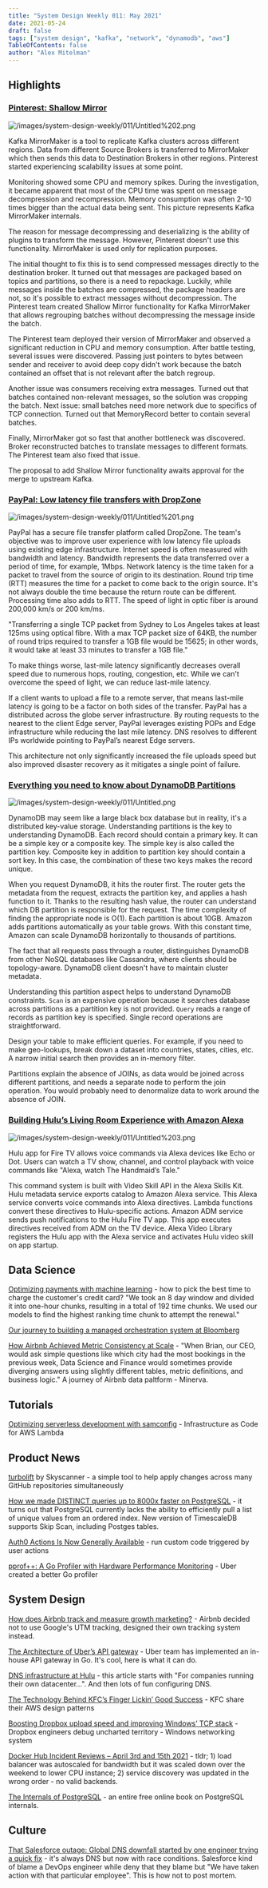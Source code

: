 ```yaml
---
title: "System Design Weekly 011: May 2021"
date: 2021-05-24
draft: false
tags: ["system design", "kafka", "network", "dynamodb", "aws"]
TableOfContents: false
author: "Alex Mitelman"
---
```


## Highlights

### [Pinterest: Shallow Mirror](https://medium.com/pinterest-engineering/shallow-mirror-f543b14bb25)

![/images/system-design-weekly/011/Untitled%202.png](/images/system-design-weekly/011/Untitled%202.png)

Kafka MirrorMaker is a tool to replicate Kafka clusters across different regions. Data from different Source Brokers is transferred to MirrorMaker which then sends this data to Destination Brokers in other regions. Pinterest started experiencing scalability issues at some point.

Monitoring showed some CPU and memory spikes. During the investigation, it became apparent that most of the CPU time was spent on message decompression and recompression. Memory consumption was often 2-10 times bigger than the actual data being sent. This picture represents Kafka MirrorMaker internals.

The reason for message decompressing and deserializing is the ability of plugins to transform the message. However, Pinterest doesn't use this functionality. MirrorMaker is used only for replication purposes.

The initial thought to fix this is to send compressed messages directly to the destination broker. It turned out that messages are packaged based on topics and partitions, so there is a need to repackage. Luckily, while messages inside the batches are compressed, the package headers are not, so it's possible to extract messages without decompression. The Pinterest team created Shallow Mirror functionality for Kafka MirrorMaker that allows regrouping batches without decompressing the message inside the batch.

The Pinterest team deployed their version of MirrorMaker and observed a significant reduction in CPU and memory consumption. After battle testing, several issues were discovered. Passing just pointers to bytes between sender and receiver to avoid deep copy didn't work because the batch contained an offset that is not relevant after the batch regroup.

Another issue was consumers receiving extra messages. Turned out that batches contained non-relevant messages, so the solution was cropping the batch. Next issue: small batches need more network due to specifics of TCP connection. Turned out that MemoryRecord better to contain several batches.

Finally, MirrorMaker got so fast that another bottleneck was discovered. Broker reconstructed batches to translate messages to different formats. The Pinterest team also fixed that issue.

The proposal to add Shallow Mirror functionality awaits approval for the merge to upstream Kafka.

### [PayPal: Low latency file transfers with DropZone](https://medium.com/paypal-tech/low-latency-file-transfers-with-paypal-dropzone-506433f269c7)

![/images/system-design-weekly/011/Untitled%201.png](/images/system-design-weekly/011/Untitled%201.png)

PayPal has a secure file transfer platform called DropZone. The team's objective was to improve user experience with low latency file uploads using existing edge infrastructure. Internet speed is often measured with bandwidth and latency. Bandwidth represents the data transferred over a period of time, for example, 1Mbps. Network latency is the time taken for a packet to travel from the source of origin to its destination. Round trip time (RTT) measures the time for a packet to come back to the origin source. It's not always double the time because the return route can be different. Processing time also adds to RTT. The speed of light in optic fiber is around 200,000 km/s or 200 km/ms.

"Transferring a single TCP packet from Sydney to Los Angeles takes at least 125ms using optical fibre. With a max TCP packet size of 64KB, the number of round trips required to transfer a 1GB file would be 15625; in other words, it would take at least 33 minutes to transfer a 1GB file."

To make things worse, last-mile latency significantly decreases overall speed due to numerous hops, routing, congestion, etc. While we can't overcome the speed of light, we can reduce last-mile latency.

If a client wants to upload a file to a remote server, that means last-mile latency is going to be a factor on both sides of the transfer. PayPal has a distributed across the globe server infrastructure. By routing requests to the nearest to the client Edge server, PayPal leverages existing POPs and Edge infrastructure while reducing the last mile latency. DNS resolves to different IPs worldwide pointing to PayPal’s nearest Edge servers.

This architecture not only significantly increased the file uploads speed but also improved disaster recovery as it mitigates a single point of failure.

### [Everything you need to know about DynamoDB Partitions](https://www.alexdebrie.com/posts/dynamodb-partitions/)

![/images/system-design-weekly/011/Untitled.png](/images/system-design-weekly/011/Untitled.png)

DynamoDB may seem like a large black box database but in reality, it's a distributed key-value storage. Understanding partitions is the key to understanding DynamoDB. Each record should contain a primary key. It can be a simple key or a composite key. The simple key is also called the partition key. Composite key in addition to partition key should contain a sort key. In this case, the combination of these two keys makes the record unique.

When you request DynamoDB, it hits the router first. The router gets the metadata from the request, extracts the partition key, and applies a hash function to it. Thanks to the resulting hash value, the router can understand which DB partition is responsible for the request. The time complexity of finding the appropriate node is O(1). Each partition is about 10GB. Amazon adds partitions automatically as your table grows. With this constant time, Amazon can scale DynamoDB horizontally to thousands of partitions.

The fact that all requests pass through a router, distinguishes DynamoDB from other NoSQL databases like Cassandra, where clients should be topology-aware. DynamoDB client doesn't have to maintain cluster metadata.

Understanding this partition aspect helps to understand DynamoDB constraints. `Scan` is an expensive operation because it searches database across partitions as a partition key is not provided. `Query` reads a range of records as partition key is specified. Single record operations are straightforward.

Design your table to make efficient queries. For example, if you need to make geo-lookups, break down a dataset into countries, states, cities, etc. A narrow initial search then provides an in-memory filter.

Partitions explain the absence of JOINs, as data would be joined across different partitions, and needs a separate node to perform the join operation. You would probably need to denormalize data to work around the absence of JOIN.

### [Building Hulu’s Living Room Experience with Amazon Alexa](https://medium.com/disney-streaming/building-hulus-living-room-experience-with-amazon-alexa-db2ff79e5da0)

![/images/system-design-weekly/011/Untitled%203.png](/images/system-design-weekly/011/Untitled%203.png)

Hulu app for Fire TV allows voice commands via Alexa devices like Echo or Dot. Users can watch a TV show, channel, and control playback with voice commands like "Alexa, watch The Handmaid’s Tale."

This command system is built with Video Skill API in the Alexa Skills Kit. Hulu metadata service exports catalog to Amazon Alexa service. This Alexa service converts voice commands into Alexa directives. Lambda functions convert these directives to Hulu-specific actions. Amazon ADM service sends push notifications to the Hulu Fire TV app. This app executes directives received from ADM on the TV device. Alexa Video Library registers the Hulu app with the Alexa service and activates Hulu video skill on app startup.

## Data Science

[Optimizing payments with machine learning](https://dropbox.tech/machine-learning/optimizing-payments-with-machine-learning) - how to pick the best time to charge the customer's credit card? "We took an 8 day window and divided it into one-hour chunks, resulting in a total of 192 time chunks. We used our models to find the highest ranking time chunk to attempt the renewal."

[Our journey to building a managed orchestration system at Bloomberg](https://www.cncf.io/blog/2021/05/18/our-journey-to-building-a-managed-orchestration-system-at-bloomberg/)

[How Airbnb Achieved Metric Consistency at Scale](https://medium.com/airbnb-engineering/how-airbnb-achieved-metric-consistency-at-scale-f23cc53dea70) - "When Brian, our CEO, would ask simple questions like which city had the most bookings in the previous week, Data Science and Finance would sometimes provide diverging answers using slightly different tables, metric definitions, and business logic." A journey of Airbnb data paltform - Minerva.

## Tutorials

[Optimizing serverless development with samconfig](https://aws.amazon.com/blogs/compute/optimizing-serverless-development-with-samconfig/) - Infrastructure as Code for AWS Lambda

## Product News

[turbolift](https://github.com/Skyscanner/turbolift) by Skyscanner - a simple tool to help apply changes across many GitHub repositories simultaneously

[How we made DISTINCT queries up to 8000x faster on PostgreSQL](https://blog.timescale.com/blog/how-we-made-distinct-queries-up-to-8000x-faster-on-postgresql/) - it turns out that PostgreSQL currently lacks the ability to efficiently pull a list of unique values from an ordered index. New version of TimescaleDB supports Skip Scan, including Postges tables.

[Auth0 Actions Is Now Generally Available](https://auth0.com/blog/actions-now-generally-available/) - run custom code triggered by user actions

[pprof++: A Go Profiler with Hardware Performance Monitoring](https://eng.uber.com/pprof-go-profiler/) - Uber created a better Go profiler

## System Design

[How does Airbnb track and measure growth marketing?](https://medium.com/airbnb-engineering/how-does-airbnb-track-and-measure-growth-marketing-15ee4ce55c5d) - Airbnb decided not to use Google's UTM tracking, designed their own tracking system instead.

[The Architecture of Uber’s API gateway](https://eng.uber.com/architecture-api-gateway/) - Uber team has implemented an in-house API gateway in Go. It's cool, here is what it can do.

[DNS infrastructure at Hulu](https://medium.com/disney-streaming/dns-infrastructure-at-hulu-c69fd20170dc) -  this article starts with "For companies running their own datacenter...". And then lots of fun configuring DNS.

[The Technology Behind KFC’s Finger Lickin’ Good Success](https://aws.amazon.com/blogs/architecture/the-technology-behind-kfcs-finger-lickin-good-success/) - KFC share their AWS design patterns

[Boosting Dropbox upload speed and improving Windows’ TCP stack](https://dropbox.tech/infrastructure/boosting-dropbox-upload-speed) - Dropbox engineers debug uncharted territory - Windows networking system

[Docker Hub Incident Reviews – April 3rd and 15th 2021](https://www.docker.com/blog/docker-hub-incident-reviews-april-3rd-and-15th-2021/) - tldr; 1) load balancer was autoscaled for bandwidth but it was scaled down over the weekend to lower CPU instance; 2) service discovery was updated in the wrong order - no valid backends.

[The Internals of PostgreSQL](https://www.interdb.jp/pg/index.html) - an entire free online book on PostgreSQL internals.

## Culture

[That Salesforce outage: Global DNS downfall started by one engineer trying a quick fix](https://www.theregister.com/2021/05/19/salesforce_root_cause/) - it's always DNS but now with race conditions. Salesforce kind of blame a DevOps engineer while deny that they blame but "We have taken action with that particular employee". This is how not to post mortem.